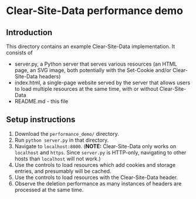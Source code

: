# Clear-Site-Data performance demo
## Introduction

This directory contains an example Clear-Site-Data implementation.
It consists of

- server.py, a Python server that serves various resources (an HTML page,
  an SVG image, both potentially with the Set-Cookie and/or Clear-Site-Data
  headers)
- index.html, a single-page website served by the server that allows users
  to load multiple resources at the same time, with or without Clear-Site-Data
- README.md - this file

## Setup instructions

1. Download the `performance_demo/` directory.
2. Run `python server.py` in that directory.
3. Navigate to `localhost:8000`. (**NOTE:** Clear-Site-Data only works on
   `localhost` and `https`. Since `server.py` is HTTP-only, navigating to other
   hosts than `localhost` will not work.)
4. Use the controls to load resources which add cookies and storage entries,
   and presumably will be cached.
5. Use the controls to load resources with the Clear-Site-Data header.
6. Observe the deletion performance as many instances of headers are processed
   at the same time.
